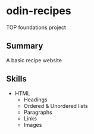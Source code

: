 # odin-recipes
TOP foundations project

Summary
-------
A basic recipe website

Skills
------
- HTML
  - Headings
  - Ordered & Unordered lists
  - Paragraphs
  - Links
  - Images